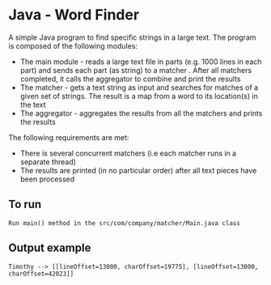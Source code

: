 # Java - Word Finder

A simple Java program to find specific strings in a large text.
The program is composed of the following modules:

* The main module - reads a large text file in parts (e.g. 1000 lines in each part) and sends each part (as string) to a matcher . After all matchers completed, it calls the aggregator to combine and print the results
* The matcher - gets a text string as input and searches for matches of a given set of strings. The result is a map from a word to its location(s) in the text
* The aggregator - aggregates the results from all the matchers and prints the results

The following requirements are met:

* There is several concurrent matchers (i.e each matcher runs in a separate thread)
* The results are printed (in no particular order) after all text pieces have been processed

## To run

	Run main() method in the src/com/company/matcher/Main.java class

## Output example
	
    Timothy --> [[lineOffset=13000, charOffset=19775], [lineOffset=13000, charOffset=42023]]